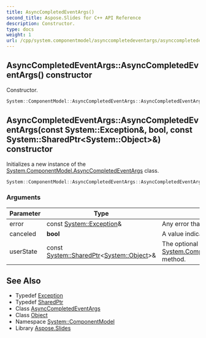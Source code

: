 ```yaml
---
title: AsyncCompletedEventArgs()
second_title: Aspose.Slides for C++ API Reference
description: Constructor.
type: docs
weight: 1
url: /cpp/system.componentmodel/asynccompletedeventargs/asynccompletedeventargs/
---
```

## AsyncCompletedEventArgs::AsyncCompletedEventArgs() constructor


Constructor.

```cpp
System::ComponentModel::AsyncCompletedEventArgs::AsyncCompletedEventArgs()
```

## AsyncCompletedEventArgs::AsyncCompletedEventArgs(const System::Exception\&, bool, const System::SharedPtr\<System::Object\>\&) constructor


Initializes a new instance of the [System.ComponentModel.AsyncCompletedEventArgs](../) class.

```cpp
System::ComponentModel::AsyncCompletedEventArgs::AsyncCompletedEventArgs(const System::Exception &error, bool canceled, const System::SharedPtr<System::Object> &userState)
```


### Arguments

| Parameter | Type | Description |
| --- | --- | --- |
| error | const [System::Exception](../../../system/exception/)\& | Any error that occurred during the asynchronous operation. |
| canceled | **bool** | A value indicating whether the asynchronous operation was canceled. |
| userState | const [System::SharedPtr](../../../system/sharedptr/)\<[System::Object](../../../system/object/)\>\& | The optional user-supplied state object passed to the [System.ComponentModel.BackgroundWorker.RunWorkerAsync](../../backgroundworker/runworkerasync/)([System.Object](../../../system/object/)) method. |

## See Also

* Typedef [Exception](../../system/exception/)
* Typedef [SharedPtr](../../system/sharedptr/)
* Class [AsyncCompletedEventArgs](./)
* Class [Object](../../system/object/)
* Namespace [System::ComponentModel](../)
* Library [Aspose.Slides](../../)